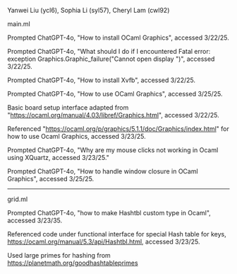 Yanwei Liu (ycl6), Sophia Li (syl57), Cheryl Lam (cwl92)

main.ml

Prompted ChatGPT-4o, "How to install OCaml Graphics", accessed 3/22/25.

Prompted ChatGPT-4o, "What should I do if I encountered Fatal error:
    exception Graphics.Graphic_failure("Cannot open display ")", accessed
    3/22/25.

Prompted ChatGPT-4o, "How to install Xvfb", accessed 3/22/25.

Prompted ChatGPT-4o, "How to use OCaml Graphics", accessed 3/25/25.

Basic board setup interface adapted from "https://ocaml.org/manual/4.03/libref/Graphics.html", accessed 3/22/25. 

Referenced "https://ocaml.org/p/graphics/5.1.1/doc/Graphics/index.html" for how to use Ocaml Graphics, accessed 3/23/25. 

Prompted ChatGPT-4o, "Why are my mouse clicks not working in Ocaml using
    XQuartz, accessed 3/23/25."

Prompted ChatGPT-4o, "How to handle window closure in OCaml Graphics",
    accessed 3/25/25.

--------
grid.ml

Prompted ChatGPT-4o, "how to make Hashtbl custom type in Ocaml", accessed
   3/23/35.

Referenced code under functional interface for special Hash table for keys,
    https://ocaml.org/manual/5.3/api/Hashtbl.html, accessed 3/23/25.

Used large primes for hashing from
      https://planetmath.org/goodhashtableprimes